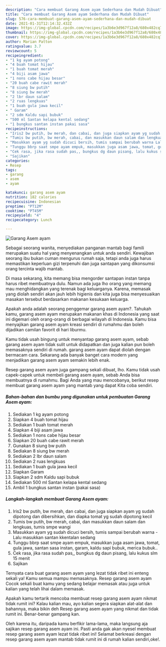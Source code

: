 ```yaml
---
description: "Cara membuat Garang Asem ayam Sederhana dan Mudah Dibuat"
title: "Cara membuat Garang Asem ayam Sederhana dan Mudah Dibuat"
slug: 576-cara-membuat-garang-asem-ayam-sederhana-dan-mudah-dibuat
date: 2021-01-31T12:14:32.432Z
image: https://img-global.cpcdn.com/recipes/1a3b6e3d967f12a8/680x482cq70/garang-asem-ayam-foto-resep-utama.jpg
thumbnail: https://img-global.cpcdn.com/recipes/1a3b6e3d967f12a8/680x482cq70/garang-asem-ayam-foto-resep-utama.jpg
cover: https://img-global.cpcdn.com/recipes/1a3b6e3d967f12a8/680x482cq70/garang-asem-ayam-foto-resep-utama.jpg
author: Marian Patton
ratingvalue: 3.7
reviewcount: 5
recipeingredient:
- "1 kg ayam potong"
- "4 buah tomat hijau"
- "1 buah tomat merah"
- "4 biji asam jawa"
- "1 nons cabe hijau besar"
- "20 buah cabe rawit merah"
- "8 siung bw putih"
- "8 siung bw merah"
- "2 lbr daun salam"
- "2 ruas lengkuas"
- "1 buah gula jawa kecil"
- " Garam"
- "2 sdm Kaldu sapi bubuk"
- "500 ml Santan kelapa kental sedang"
- "1 bungkus santan instan pakai sasa"
recipeinstructions:
- "Iris2 bw putih, bw merah, dan cabai, dan juga siapkan ayam yg sudah dipotong dan dibersihkan, dan diapka tomat yg sudah dipotong kecil"
- "Tumis bw putih, bw merah, cabai, dan masukkan daun salam dan lengkuas, tumis smpe wangi"
- "Masukkan ayam yg sudah dicuci bersih, tumis sampai berubah warna Lalu masukkan santan kkentalan sedang"
- "Tunggu bbrp saat smpe ayam empuk, masukkan juga asam jawa, tomat, gula jawa, santan sasa instan, garam, kaldu sapi bubuk, merica bubuk.."
- "Cek rasa, jika rasa sudah pas,, bungkus dg daun pisang, lalu kukus slm 15 menit"
- "Sajikan"
categories:
- Resep
tags:
- garang
- asem
- ayam

katakunci: garang asem ayam 
nutrition: 182 calories
recipecuisine: Indonesian
preptime: "PT12M"
cooktime: "PT45M"
recipeyield: "4"
recipecategory: Lunch

---
```



![Garang Asem ayam](https://img-global.cpcdn.com/recipes/1a3b6e3d967f12a8/680x482cq70/garang-asem-ayam-foto-resep-utama.jpg)

Sebagai seorang wanita, menyediakan panganan mantab bagi famili merupakan suatu hal yang menyenangkan untuk anda sendiri. Kewajiban seorang ibu bukan cuman mengurus rumah saja, tetapi anda juga harus memastikan keperluan gizi terpenuhi dan juga santapan yang dikonsumsi orang tercinta wajib mantab.

Di masa  sekarang, kita memang bisa mengorder santapan instan tanpa harus ribet membuatnya dulu. Namun ada juga lho orang yang memang mau menghidangkan yang terenak bagi keluarganya. Karena, memasak yang diolah sendiri akan jauh lebih higienis dan kita juga bisa menyesuaikan masakan tersebut berdasarkan makanan kesukaan keluarga. 



Apakah anda adalah seorang penggemar garang asem ayam?. Tahukah kamu, garang asem ayam merupakan makanan khas di Indonesia yang saat ini digemari oleh orang-orang di berbagai wilayah di Indonesia. Kamu bisa menyajikan garang asem ayam kreasi sendiri di rumahmu dan boleh dijadikan camilan favorit di hari liburmu.

Kamu tidak usah bingung untuk menyantap garang asem ayam, sebab garang asem ayam tidak sulit untuk didapatkan dan juga kalian pun boleh memasaknya sendiri di rumah. garang asem ayam dapat diolah dengan bermacam cara. Sekarang ada banyak banget cara modern yang menjadikan garang asem ayam semakin lebih enak.

Resep garang asem ayam juga gampang sekali dibuat, lho. Kamu tidak usah capek-capek untuk membeli garang asem ayam, sebab Anda bisa membuatnya di rumahmu. Bagi Anda yang mau mencobanya, berikut resep membuat garang asem ayam yang mantab yang dapat Kita coba sendiri.

<!--inarticleads1-->

##### Bahan-bahan dan bumbu yang digunakan untuk pembuatan Garang Asem ayam:

1. Sediakan 1 kg ayam potong
1. Siapkan 4 buah tomat hijau
1. Sediakan 1 buah tomat merah
1. Siapkan 4 biji asam jawa
1. Sediakan 1 nons cabe hijau besar
1. Siapkan 20 buah cabe rawit merah
1. Gunakan 8 siung bw putih
1. Sediakan 8 siung bw merah
1. Sediakan 2 lbr daun salam
1. Sediakan 2 ruas lengkuas
1. Sediakan 1 buah gula jawa kecil
1. Siapkan  Garam
1. Siapkan 2 sdm Kaldu sapi bubuk
1. Sediakan 500 ml Santan kelapa kental sedang
1. Ambil 1 bungkus santan instan (pakai sasa)




<!--inarticleads2-->

##### Langkah-langkah membuat Garang Asem ayam:

1. Iris2 bw putih, bw merah, dan cabai, dan juga siapkan ayam yg sudah dipotong dan dibersihkan, dan diapka tomat yg sudah dipotong kecil
1. Tumis bw putih, bw merah, cabai, dan masukkan daun salam dan lengkuas, tumis smpe wangi
1. Masukkan ayam yg sudah dicuci bersih, tumis sampai berubah warna - Lalu masukkan santan kkentalan sedang
1. Tunggu bbrp saat smpe ayam empuk, masukkan juga asam jawa, tomat, gula jawa, santan sasa instan, garam, kaldu sapi bubuk, merica bubuk..
1. Cek rasa, jika rasa sudah pas,, bungkus dg daun pisang, lalu kukus slm 15 menit
1. Sajikan




Ternyata cara buat garang asem ayam yang lezat tidak ribet ini enteng sekali ya! Kamu semua mampu memasaknya. Resep garang asem ayam Cocok sekali buat kamu yang sedang belajar memasak atau juga untuk kalian yang telah lihai dalam memasak.

Apakah kamu tertarik mencoba membuat resep garang asem ayam nikmat tidak rumit ini? Kalau kalian mau, ayo kalian segera siapkan alat-alat dan bahannya, maka bikin deh Resep garang asem ayam yang nikmat dan tidak rumit ini. Benar-benar gampang kan. 

Oleh karena itu, daripada kamu berfikir lama-lama, maka langsung aja sajikan resep garang asem ayam ini. Pasti anda gak akan nyesel membuat resep garang asem ayam lezat tidak ribet ini! Selamat berkreasi dengan resep garang asem ayam mantab tidak rumit ini di rumah kalian sendiri,oke!.

